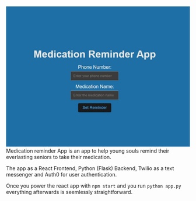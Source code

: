 


![Alt text](image-4.png)
Medication reminder App is an app to help young souls remind their everlasting seniors to take their medication.

The app as a React Frontend, Python (Flask) Backend, Twilio as a text messenger and Auth0 for user authentication.

Once you power the react app with  `npm start`  and  you run `python app.py` everything afterwards is seemlessly straightforward.